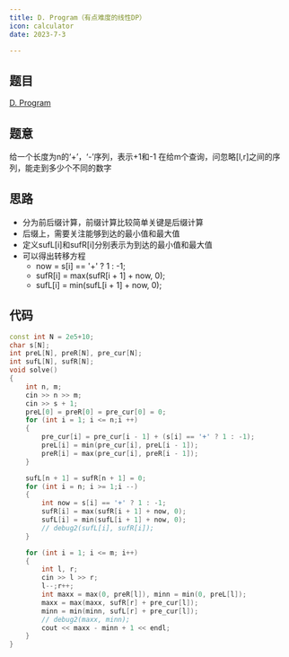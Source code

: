 ```yaml
---
title: D. Program（有点难度的线性DP）
icon: calculator
date: 2023-7-3

---
```

## 题目

[D. Program](https://codeforces.com/problemset/problem/1473/D)

## 题意

给一个长度为n的‘+’，‘-’序列，表示+1和-1
在给m个查询，问忽略[l,r]之间的序列，能走到多少个不同的数字

## 思路

- 分为前后缀计算，前缀计算比较简单关键是后缀计算
- 后缀上，需要关注能够到达的最小值和最大值
- 定义sufL[i]和sufR[i]分别表示为到达的最小值和最大值
- 可以得出转移方程
  - now = s[i] == '+' ? 1 : -1;
  - sufR[i] = max(sufR[i + 1] + now, 0);
  - sufL[i] = min(sufL[i + 1] + now, 0);

## 代码

```cpp
const int N = 2e5+10;
char s[N];
int preL[N], preR[N], pre_cur[N];
int sufL[N], sufR[N];
void solve()
{
    int n, m;
    cin >> n >> m;
    cin >> s + 1;
    preL[0] = preR[0] = pre_cur[0] = 0;
    for (int i = 1; i <= n;i ++)
    {
        pre_cur[i] = pre_cur[i - 1] + (s[i] == '+' ? 1 : -1);
        preL[i] = min(pre_cur[i], preL[i - 1]);
        preR[i] = max(pre_cur[i], preR[i - 1]);
    }

    sufL[n + 1] = sufR[n + 1] = 0;
    for (int i = n; i >= 1;i --)
    {
        int now = s[i] == '+' ? 1 : -1;
        sufR[i] = max(sufR[i + 1] + now, 0);
        sufL[i] = min(sufL[i + 1] + now, 0);
        // debug2(sufL[i], sufR[i]);
    }

    for (int i = 1; i <= m; i++)
    {
        int l, r;
        cin >> l >> r;
        l--;r++;
        int maxx = max(0, preR[l]), minn = min(0, preL[l]);
        maxx = max(maxx, sufR[r] + pre_cur[l]);
        minn = min(minn, sufL[r] + pre_cur[l]);
        // debug2(maxx, minn);
        cout << maxx - minn + 1 << endl;
    }
}
```
